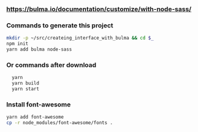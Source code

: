 ### https://bulma.io/documentation/customize/with-node-sass/

### Commands to generate this project

```sh
mkdir -p ~/src/createing_interface_with_bulma && cd $_
npm init
yarn add bulma node-sass
```

### Or commands after download

```sh
  yarn
  yarn build
  yarn start
```

### Install font-awesome

```sh
yarn add font-awesome
cp -r node_modules/font-awesome/fonts .
```

